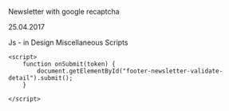 Newsletter with google recaptcha

25.04.2017

Js - in Design 
Miscellaneous Scripts

<script src='https://www.google.com/recaptcha/api.js'></script>
    <script>
        function onSubmit(token) {
            document.getElementById("footer-newsletter-validate-detail").submit();
        }

    </script>